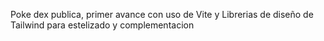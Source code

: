 Poke dex publica, primer avance con uso de Vite y Librerias de diseño de Tailwind para estelizado y complementacion
